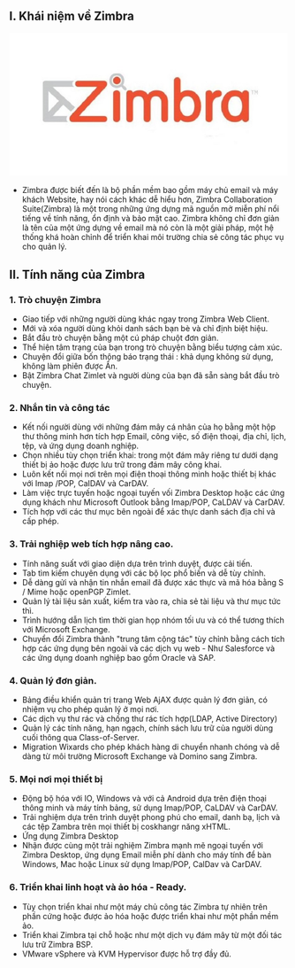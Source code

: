 ## I. Khái niệm về Zimbra
<img src="img/z1.png">

- Zimbra được biết đến là bộ phần mềm bao gồm máy chủ email và máy khách Website, hay nói cách khác dễ hiểu hơn, Zimbra Collaboration Suite(Zimbra) là một trong những ứng dựng mã nguồn mở miễn phí nổi tiếng về tính năng, ổn định và bảo mật cao. Zimbra không chỉ đơn giản là tên của một ứng dựng về email mà nó còn là một giải pháp, một hệ thống khá hoàn chỉnh để triển khai môi trường chia sẻ công tác phục vụ cho quản lý.

## II. Tính năng của Zimbra
### 1. Trò chuyện Zimbra
- Giao tiếp với những người dùng khác ngay trong Zimbra Web Client.
- Mới và xóa người dùng khỏi danh sách bạn bè và chỉ định biệt hiệu.
- Bắt đầu trò chuyện bằng một cú pháp chuột đơn giản.
- Thể hiện tâm trạng của bạn trong trò chuyện bằng biểu tượng cảm xúc.
- Chuyện đổi giữa bốn thông báo trạng thái : khả dụng không sử dụng, không làm phiên được Ẩn.
- Bật Zimbra Chat Zimlet và người dùng  của bạn đã sẵn sàng bắt đầu trò chuyện.

### 2. Nhắn tin và công tác
- Kết nối người dùng với những đám mây cá nhân của họ bằng một hộp thư thông minh hơn tích hợp Email, công việc, số điện thoại, địa chỉ, lịch, tệp, và ứng dụng doanh nghiệp.
- Chọn nhiều tùy chọn triển khai: trong một đám mây riêng tư dưới dạng thiết bị ảo hoặc được lưu trữ trong đám mây công khai.
- Luôn kết nối mọi nơi trên mọi điện thoại thông minh hoặc thiết bị khác với Imap /POP, CaIDAV và CarDAV.
- Làm việc trực tuyến hoặc ngoại tuyến vối Zimbra Desktop hoặc các ứng dụng khách như Microsoft Outlook bằng Imap/POP, CaLDAV và CarDAV.
- Tích hợp với các thư mục bên ngoài để xác thực danh sách địa chỉ và cấp phép.

### 3. Trải nghiệp web tích hợp nâng cao.
- Tính năng suất với giao diện dựa trên trình duyệt, được cải tiến.
- Tab tìm kiếm chuyên dụng với các bộ lọc phổ biến và dễ tùy chỉnh.
- Dễ dàng gửi và nhận tin nhắn email đã được xác thực và mã hóa bằng S / Mime hoặc openPGP Zimlet.
- Quản lý tài liệu sản xuất, kiểm tra vào ra, chia sẻ tài liệu và thư mục tức thì.
- Trình hướng dẫn lịch tìm thời gian họp nhóm tối ưu và có thể tương thích với Microsoft Exchange.
- Chuyển đổi Zimbra thành "trung tâm cộng tác" tùy chỉnh bằng cách tích hợp các ứng dụng bên ngoài và các dịch vụ web - Như Salesforce và các ứng dụng doanh nghiệp bao gồm Oracle và SAP.

### 4. Quản lý đơn giản.
- Bảng điều khiển quản trị trang Web AjAX được quản lý đơn giản, có nhiệm vụ cho phép quản lý ở mọi nơi.
- Các dịch vụ thư rác và chống thư rác tích hợp(LDAP, Active Directory)
- Quản lý các tính năng, hạn ngạch, chính sách lưu trữ của người dùng cuối thông qua Class-of-Server.
- Migration Wixards cho phép khách hàng di chuyển nhanh chóng và dễ dàng từ môi trường Microsoft Exchange và Domino sang Zimbra.

### 5. Mọi nơi mọi thiết bị
- Động bộ hóa với IO, Windows và với cả Android dựa trên điện thoại thông minh và máy tính bảng, sử dụng Imap/POP, CaLDAV và CarDAV.
- Trải nghiệm dựa trên trình duyệt phong phú cho email, danh bạ, lịch và các tệp Zambra trên mọi thiết bị coskhangr năng xHTML.
- Ứng dụng Zimbra Desktop 
- Nhận được cùng một trải nghiệm Zimbra mạnh mẽ ngoại tuyến với Zimbra Desktop, ứng dụng Email miễn phí dành cho máy tính để bàn Windows, Mac hoặc Linux sử dụng Imap/POP, CalDav và CarDAV.

### 6. Triển khai linh hoạt và ảo hóa - Ready.
- Tùy chọn triển khai như một máy chủ công tác Zimbra tự nhiên trên phần cứng hoặc được ảo hóa hoặc được triển khai như một phần mềm ảo.
- Triển khai Zimbra tại chỗ hoặc như một dịch vụ đám mây từ một đối tác lưu trữ Zimbra  BSP.
- VMware vSphere và KVM Hypervisor được hỗ trợ đầy đủ.

